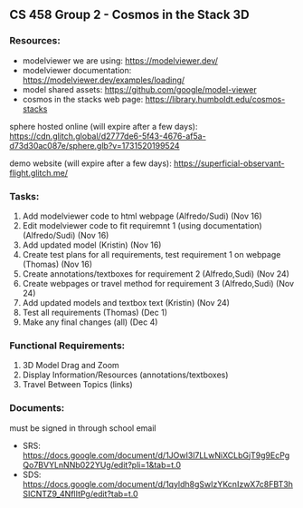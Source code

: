 ## CS 458 Group 2 - Cosmos in the Stack 3D

### Resources:
- modelviewer we are using: https://modelviewer.dev/
- modelviewer documentation: https://modelviewer.dev/examples/loading/
- model shared assets: https://github.com/google/model-viewer
- cosmos in the stacks web page: https://library.humboldt.edu/cosmos-stacks

sphere hosted online (will expire after a few days):
https://cdn.glitch.global/d2777de6-5f43-4676-af5a-d73d30ac087e/sphere.glb?v=1731520199524

demo website (will expire after a few days):
https://superficial-observant-flight.glitch.me/

### Tasks:
1. Add modelviewer code to html webpage (Alfredo/Sudi) (Nov 16)
2. Edit modelviewer code to fit requiremnt 1 (using documentation) (Alfredo/Sudi) (Nov 16)
3. Add updated model (Kristin) (Nov 16)
4. Create test plans for all requirements, test requirement 1 on webpage (Thomas) (Nov 16)
5. Create annotations/textboxes for requirement 2 (Alfredo,Sudi) (Nov 24)
6. Create webpages or travel method for requirement 3 (Alfredo,Sudi) (Nov 24) 
7. Add updated models and textbox text (Kristin) (Nov 24)
8. Test all requirements (Thomas) (Dec 1)
9. Make any final changes (all) (Dec 4)

### Functional Requirements:
1. 3D Model Drag and Zoom
2. Display Information/Resources (annotations/textboxes)
3. Travel Between Topics (links)

### Documents:
must be signed in through school email
- SRS: https://docs.google.com/document/d/1JOwI3l7LLwNiXCLbGjT9g9EcPgQo7BVYLnNNb022YUg/edit?pli=1&tab=t.0
- SDS: https://docs.google.com/document/d/1qyldh8gSwIzYKcnIzwX7c8FBT3hSICNTZ9_4NflItPg/edit?tab=t.0

